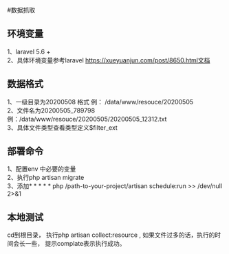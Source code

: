 #数据抓取

## 环境变量
1、laravel 5.6 +   
2、具体环境变量参考laravel https://xueyuanjun.com/post/8650.html文档

## 数据格式
1、一级目录为20200508 格式  例： /data/www/resouce/20200505   
2、文件名为20200505_789798  例：/data/www/resouce/20200505/20200505_12312.txt  
3、具体文件类型查看类型定义$filter_ext

## 部署命令
1、配置env 中必要的变量  
2、执行php artisan migrate  
3、添加* * * * * php /path-to-your-project/artisan schedule:run >> /dev/null 2>&1


## 本地测试
cd到根目录， 执行php artisan collect:resource , 如果文件过多的话，执行的时间会长一些， 提示complate表示执行成功。 

